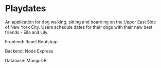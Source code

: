 # Playdates

An application for dog walking, sitting and boarding on the Upper East Side of New York City. Users schedule dates for their dogs with their new best friends - Ella and Lily.

Frontend:
React
Bootstrap

Backend:
Node 
Express

Database: 
MongoDB